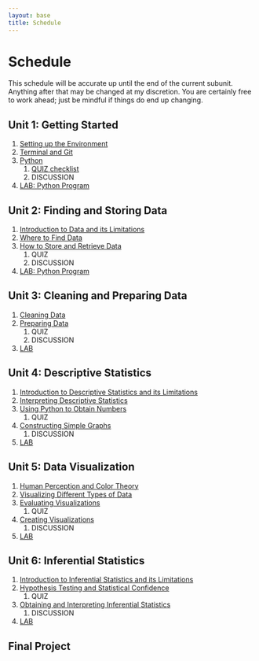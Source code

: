 ```yaml
---
layout: base
title: Schedule
---
```

# Schedule
This schedule will be accurate up until the end of the current subunit. Anything after that may be changed at my discretion. You are certainly free to work ahead; just be mindful if things do end up changing.

## Unit 1: Getting Started
  1. [Setting up the Environment]({{site.baseurl}}/units/01/01/)
  2. [Terminal and Git]({{site.baseurl}}/units/01/02/)
  3. [Python]({{site.baseurl}}/units/01/03/)
     1. [QUIZ checklist]({{site.baseurl}}/units/01/quiz/)
     2. DISCUSSION
  4. [LAB: Python Program]({{site.baseurl}}/units/01/04/)

## Unit 2: Finding and Storing Data
  1. [Introduction to Data and its Limitations]({{site.baseurl}}/units/02/01/)
  2. [Where to Find Data]({{site.baseurl}}/units/02/02/)
  3. [How to Store and Retrieve Data]({{site.baseurl}}/02/03/)
     1. QUIZ
     2. DISCUSSION
  4. [LAB: Python Program]({{site.baseurl}}/units/02/04/)

## Unit 3: Cleaning and Preparing Data
  1. [Cleaning Data]({{site.baseurl}}/units/03/01/)
  2. [Preparing Data]({{site.baseurl}}/units/03/02/)
     1. QUIZ
     2. DISCUSSION
  3. [LAB]({{site.baseurl}}/units/03/03/)

## Unit 4: Descriptive Statistics
  1. [Introduction to Descriptive Statistics and its Limitations]({{site.baseurl}}/units/04/01/)
  2. [Interpreting Descriptive Statistics]({{site.baseurl}}/units/04/02/)
  3. [Using Python to Obtain Numbers]({{site.baseurl}}/units/04/03/)
     1. QUIZ
  4. [Constructing Simple Graphs]({{site.baseurl}}/units/04/04/)
     1. DISCUSSION
  5. [LAB]({{site.baseurl}}/units/04/05/)

## Unit 5: Data Visualization
  1. [Human Perception and Color Theory]({{site.baseurl}}/units/05/01/)
  2. [Visualizing Different Types of Data]({{site.baseurl}}/units/05/02/)
  3. [Evaluating Visualizations]({{site.baseurl}}/units/05/03/)
     1. QUIZ
  4. [Creating Visualizations]({{site.baseurl}}/units/05/04)
     1. DISCUSSION
  5. [LAB]({{site.baseurl}}/units/05/05/)

## Unit 6: Inferential Statistics
  1. [Introduction to Inferential Statistics and its Limitations]({{site.baseurl}}/units/06/01/)
  2. [Hypothesis Testing and Statistical Confidence]({{site.baseurl}}/units/06/02/)
     1. QUIZ
  3. [Obtaining and Interpreting Inferential Statistics]({{site.baseurl}}/units/06/03)
     1. DISCUSSION
  4. [LAB]({{site.baseurl}}/units/06/04/)

## Final Project